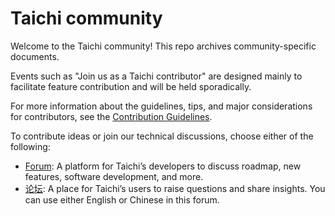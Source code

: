 # Taichi community

Welcome to the Taichi community! This repo archives community-specific documents. 

Events such as "Join us as a Taichi contributor" are designed mainly to facilitate feature contribution and will be held sporadically. 

For more information about the guidelines, tips, and major considerations for contributors, see the [Contribution Guidelines](https://docs.taichi-lang.org/docs/contributor_guide).

To contribute ideas or join our technical discussions, choose either of the following: 
- [Forum](https://github.com/taichi-dev/taichi/discussions): A platform for Taichi’s developers to discuss roadmap, new features, software development, and more.
- [论坛](https://forum.taichi-lang.org): A place for Taichi’s users to raise questions and share insights. You can use either English or Chinese in this forum. 
